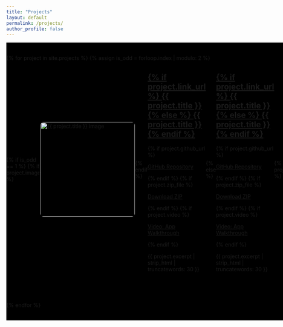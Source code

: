 ```yaml
---
title: "Projects"
layout: default
permalink: /projects/
author_profile: false
---
```


<style>
  /* Full width wrapper for projects */
  .projects-wrapper {
    width: 100vw; /* full viewport width */
    position: relative;
    background-color: #000; /* add black background */
    padding: 2rem 0;
  }

  /* Max width container centered */
  .projects-container {
    max-width: 1200px;
    margin: 0 auto;
  }

  ul.projects-list {
    list-style: none;
    padding: 0;
    margin: 0;
  }

  ul.projects-list li {
    display: flex;
    align-items: center;
    margin-bottom: 4rem;
  }

  /* Left-aligned project */
  ul.projects-list li.left {
    justify-content: flex-start;
  }

  ul.projects-list li.left .content {
    margin-left: 2rem;
    color: #eee;
  }

  /* Right-aligned project */
  ul.projects-list li.right {
    justify-content: flex-end;
  }

  ul.projects-list li.right .content {
    margin-right: 2rem;
    text-align: right;
    color: #eee;
  }

  ul.projects-list li img {
    width: 250px;
    border-radius: 8px;
    flex-shrink: 0;
  }

   /* Underline all project titles */
  ul.projects-list li .content h2 {
    text-decoration: underline;
  }

  /* Project title link styles */
  ul.projects-list li .content h2 a {
  color: #1a1a1a; /* or use the same color your theme uses for normal links */
  text-decoration: inherit;
}
  ul.projects-list li .content h2 a:hover {
    color: #ffffff;
    text-decoration: inherit;
  }

  /* Paragraph text */
  ul.projects-list li .content p {
    max-width: 600px;
  }
</style>

<div class="projects-wrapper">
  <div class="projects-container">
    <ul class="projects-list">
      {% for project in site.projects %}
        {% assign is_odd = forloop.index | modulo: 2 %}
        <li class="{% if is_odd == 1 %}left{% else %}right{% endif %}">
          {% if is_odd == 1 %}
            {% if project.image %}
              <img src="{{ project.image }}" alt="{{ project.title }} image" />
            {% endif %}
            <div class="content">
              <h2>
                {% if project.link_url %}
                  <a href="{{ project.link_url }}" target="_blank" rel="noopener noreferrer">{{ project.title }}</a>
                {% else %}
                  <span>{{ project.title }}</span>
                {% endif %}
              </h2>
              {% if project.github_url %}
                <p><a href="{{ project.github_url }}" target="_blank" rel="noopener noreferrer">GitHub Repository</a></p>
              {% endif %}
              {% if project.zip_file %}
                <p><a href="{{ project.zip_file }}" download target="_blank" rel="noopener noreferrer">Download ZIP</a></p>
              {% endif %}
              {% if project.video %}
                <p><a href="{{ project.video }}" target="_blank" rel="noopener noreferrer">Video: App Walkthrough</a></p>
              {% endif %}
              <p>{{ project.excerpt | strip_html | truncatewords: 30 }}</p>
            </div>
          {% else %}
            <div class="content">
              <h2>
                {% if project.link_url %}
                  <a href="{{ project.link_url }}" target="_blank" rel="noopener noreferrer">{{ project.title }}</a>
                {% else %}
                  <span>{{ project.title }}</span>
                {% endif %}
              </h2>
              {% if project.github_url %}
                <p><a href="{{ project.github_url }}" target="_blank" rel="noopener noreferrer">GitHub Repository</a></p>
              {% endif %}
              {% if project.zip_file %}
                <p><a href="{{ project.zip_file }}" download target="_blank" rel="noopener noreferrer">Download ZIP</a></p>
              {% endif %}
              {% if project.video %}
                <p><a href="{{ project.video }}" target="_blank" rel="noopener noreferrer">Video: App Walkthrough</a></p>
              {% endif %}
              <p>{{ project.excerpt | strip_html | truncatewords: 30 }}</p>
            </div>
            {% if project.image %}
              <img src="{{ project.image }}" alt="{{ project.title }} image" />
            {% endif %}
          {% endif %}
        </li>
      {% endfor %}
    </ul>
  </div>
</div>
